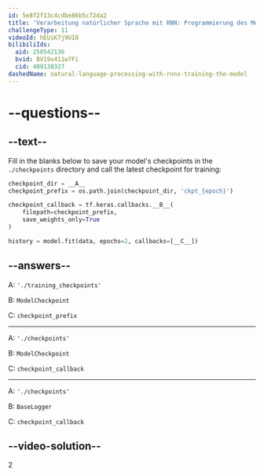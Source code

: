 ```yaml
---
id: 5e8f2f13c4cdbe86b5c72da2
title: 'Verarbeitung natürlicher Sprache mit RNN: Programmierung des Modells'
challengeType: 11
videoId: hEUiK7j9UI8
bilibiliIds:
  aid: 250542136
  bvid: BV19v411w7Fi
  cid: 409138327
dashedName: natural-language-processing-with-rnns-training-the-model
---
```


# --questions--

## --text--

Fill in the blanks below to save your model's checkpoints in the `./checkpoints` directory and call the latest checkpoint for training:

```py
checkpoint_dir = __A__
checkpoint_prefix = os.path.join(checkpoint_dir, 'ckpt_{epoch}')

checkpoint_callback = tf.keras.callbacks.__B__(
    filepath=checkpoint_prefix,
    save_weights_only=True
)

history = model.fit(data, epochs=2, callbacks=[__C__])
```

## --answers--

A: `'./training_checkpoints'`

B: `ModelCheckpoint`

C: `checkpoint_prefix`

---

A: `'./checkpoints'`

B: `ModelCheckpoint`

C: `checkpoint_callback`

---

A: `'./checkpoints'`

B: `BaseLogger`

C: `checkpoint_callback`

## --video-solution--

2

